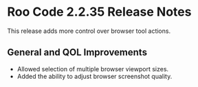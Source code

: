 # Roo Code 2.2.35 Release Notes

This release adds more control over browser tool actions.

## General and QOL Improvements

*   Allowed selection of multiple browser viewport sizes.
*   Added the ability to adjust browser screenshot quality.